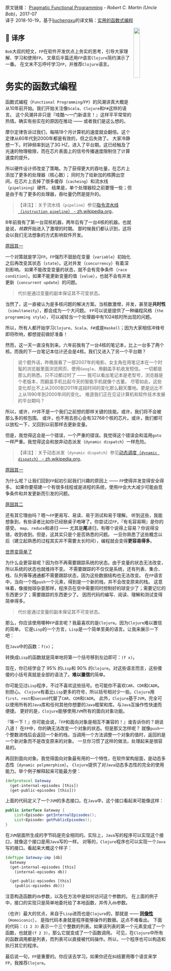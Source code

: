 

原文链接： [Pragmatic Functional Programming](http://blog.cleancoder.com/uncle-bob/2017/07/11/PragmaticFunctionalProgramming.html) - _Robert C. Martin (Uncle Bob)_，2017-07  
译于 2018-10-19，基于[liuchengxu](https://www.jianshu.com/u/daf68451f175)的译文稿：[实用的函数式编程](https://www.jianshu.com/p/b14bdc4d1fd3)

<img src="clojure-logo.png" width="20%" align="right" >

## 🍎 译序

`Bob`大叔的短文，`FP`在软件开发优点上务实的思考，引导大家理解、学习和使用`FP`。
文章后半篇还用`FP`语言`Clojure`简约演示了一番。
在文末不忘呼吁学习`FP`，并推荐`Clojure`语言。

务实的函数式编程
======

函数式编程（`Functional Programming`/`FP`）的风潮讲真大概是从10年前开始。我们开始关注像`Scala`、`Clojure`和`F#`这样的语言。
这个风潮并非只是『哇酷～一门新语言！』这样平平常常的热情。确实有些实在的原因在推动 —— 或者我们是这么想的。

摩尔定律告诉过我们，每隔18个月计算机的速度就会翻倍。这个定律从60年代到2000年都是有效的，但之后失效了。
大家冷静想一下。时钟频率到达了3G HZ，进入了平台期。这已经触及了光速的物理极限，而在芯片表面上的信号传播速度限制住了计算速度的提升。

所以硬件设计师改变了策略。为了获得更大的吞吐量，在芯片上添加了更多的处理器（核心数）；
同时为了给新加的核腾出空间，在芯片上去掉了很多缓存（`cacheing`）和流水线（`pipelining`）硬件。
结果是，单个处理器较之前要慢一些；但是由于有了更多的处理器，吞吐量仍然是提升的。

> 【译注】：关于流水线（`pipeline`）参见[指令流水线（`instruction pipeline`） - zh.wikipedia.org](https://zh.wikipedia.org/wiki/%E6%8C%87%E4%BB%A4%E7%AE%A1%E7%B7%9A%E5%8C%96)。

8年前我有了第一台双核机器，两年后有了一台4核的机器。也就是说，*核数*开始进入了激增的时期。
那时候我们都认识到，这将会以我们无法想象的方式影响软件开发。

[原因其一]()

一个对策就是学习`FP`。`FP`强烈不鼓励在变量（`variable`）初始化之后再改变其状态（`state`）。这对并发（`concurrency`）有着深刻影响。
如果不能改变变量的状态，就不会有竞争条件（`race condition`）。如果不能更新变量的值（`value`），也就不会有并发更新（`concurrent update`）的问题。
> 代价是通过变量的副本保证其不可变状态。

当然了，这一直被认为是多核问题的解决方案。当核数激增，并发，甚至是**共时性**（`simultaneity`），都会成为一个大问题。
`FP`可以说是提供了一种编程风格（`the programming style`），可以减轻当一个处理器中有1024核时所出现的问题。

所以，所有人都开始学习`Clojure`、`Scala`、`F#`或是`Haskell`；因为大家相信冲锋号即将吹响，都想提前做好准备！

然而，这一天一直没有到来。六年前我有了一台4核的笔记本，比上一台多了两个核。而我的下一台笔记本估计还会是4核。我们又进入了另一个平台期？

> 说个题外话，昨晚我看了一部2007年的电影。女主角在用笔记本在一个时髦的浏览器里面浏览网页、使用`Google`、用翻盖手机收发短信。
> 一切都是那么的熟悉。只不过都过时了 —— 我可以看出笔记本是老型号，浏览器是个老版本，而翻盖手机比起今天的智能手机就像个古董。
> 尽管如此，这些变化却比不上从2000到2011年这段时间的变化那么翻天覆地。更是远比不上从1990年到2000年间的变化。
> 难道我们正在见证计算机和软件技术发展的平台期吗？

所以，或许，`FP`并不是一个我们之前想的那样关键的技能。或许，我们将不会被那么多的核包围。
或许，也不用去担心会有32768个核的芯片。或许，我们都可以放松一下，又回到以前那样去更新变量。

但是，我觉得这会是一个错误，一个严重的错误。我觉得这个错误会和滥用`goto`一样严重。我觉得这会和放弃动态派发（`dynamic dispatch`）一样危险。

> 【译注】：关于动态派发（`dynamic dispatch`）参见[动态调度（`dynamic dispatch`） - zh.wikipedia.org](https://zh.wikipedia.org/wiki/%E5%8A%A8%E6%80%81%E8%B0%83%E5%BA%A6)。

[原因其一]()

为什么呢？让我们回到`FP`起初引起我们兴趣的原因上 —— `FP`使得并发变得安全得多。
如果你要搭建一个有很多线程或是进程的系统，使用`FP`会大大减少可能由竞争条件和并发更新而引发的问题。

[原因其二]()

还有其它理由吗？嗯～`FP`更易写、易读、易于测试和易于理解。
听到这些，我能想象到，有些读者比如你已经掀桌子咆哮了。你尝试过`FP`，『有毛容易啊』是你的感受。
`map`、`reduce`和递归 —— 尤其是**尾**递归，有哪个说得上容易？你说得没错，收到收到。但是，这其实只是个是否熟悉的问题。
一旦你熟悉了这些概念以后（建立起熟悉的过程其实并不需要太长时间），编程就会变得**更容易得多**。

[世界变简单了]()

为什么会更容易呢？因为你不再需要跟踪系统的状态。由于变量的状态无法改变，所以系统的状态也就维持不变。
不需要跟踪的不仅仅是系统，还有列表、集合、栈、队列等等通通都不需要跟踪状态，因为这些数据结构也无法改变。
在`FP`语言中，当向一个栈`push`一个元素，得到是一个新的栈，并不会改变原来的栈。
这意味着，像接抛球杂耍那样，程序员在空中需要同时控制好的球变少了；需要记忆的东西更少了；需要跟踪的东西更少了。
因而代码的编写、阅读、理解和测试变得简单得多。
> 代价是通过变量的副本保证其不可变状态。

那么，你应该使用哪种`FP`语言呢？我最喜欢的是`Clojure`。因为`Clojure`难以置信的简单。
它是`Lisp`的一个方言，`Lisp`是一个简单至美的语言。让我来展示一下吧：

在`Java`中的函数：`f(x)`；

转换成`Lisp`的函数就是简单地将第一个括号移到左边即可：`(f x)`。

现在，你已经学会了 95% 的`Lisp`和 90% 的`Clojure`。对这些语言而言，这些傻傻的小括号真就是全部的语法了。**难以置信**的简单。

你可能见过`Lisp`程序，不过不喜欢这些括号。也可能你不喜欢`CAR`、`CDR`和`CADR`。别担心。
`Clojure`有着比`Lisp`更多的符号，所以括号相对少一些。`Clojure`用`first`、`rest`和`second`代替了`CAR`、`CDR`和`CADR`。
此外，`Clojure`基于`JVM`，完全可以使用所有的`Java`库和任何其他你想要的`Java`框架和库。与`Java`互操作性快速而便捷。
更好的是，`Clojure`能够使用`JVM`所有的面向对象功能。

『等一下！』你可能会说，『`FP`和面向对象是相互不兼容的！』谁告诉你的？胡说八道！
在`FP`中，你的确无法改变一个对象的状态。但是那又怎样呢？
就像`push`一个整数进栈后会返回一个新的栈，当调用一个方法调整一个对象的值时，返回的是一个新对象而不是改变原来的对象。
一旦你习惯了这样的做法，处理起来是很容易的。

再回到面向对象。我觉得面向对象最有用的一个特性，在软件架构层面，是动态多态性（`dynamic polymorphism`）。
`Clojure`提供了对`Java`动态多态性的完全的使用能力。举个例子解释起来可能最方便：

```clojure
(defprotocol Gateway
  (get-internal-episodes [this])
  (get-public-episodes [this]))
```

上面的代码定义了一个`JVM`的多态接口。在`Java`中，这个接口看起来可能像这样：

```java
public interface Gateway {
    List<Episode> getInternalEpisodes();
    List<Episode> getPublicEpisodes();
}
```

在`JVM`层面所生成的字节码是完全相同的。实际上，`Java`写的程序可以实现这个接口，就像这个接口是用`Java`写的一样。
对等的，`Clojure`程序也可以实现一个`Java`写的接口。看起来大概这个样子：

```clojure
(deftype Gateway-imp [db]
  Gateway
  (get-internal-episodes [this]
    (internal-episodes db))

  (get-public-episodes [this]
    (public-episodes db)))
```

注意构造函数的`db`参数，以及在方法中是如何访问这个参数的。
在上面的例子中，接口的实现只是简单地委托给了本地函数，并传入`db`参数。

（也许）最大的优点，来自于`Lisp`进而也是`Clojure`的，那就是 —— **[同像性](https://www.wikiwand.com/zh/%E5%90%8C%E5%83%8F%E6%80%A7)**（`Homoiconic`），
是指代码本身就是程序能够操作的数据。这点不难看出。
下面的代码：`(1 2 3)` 表示一个三个整数的列表。如果该列表的第一个元素变成了一个函数，也就是`(f 2 3)`，那么它就变成了一个函数调用。
可见，在`Clojure`中所有的函数调用都是列表，而列表可以直接被代码操作。所以，一个程序也可以构造和执行其它的程序。

最后说一句，`FP`是重要的。你应该去学习。如果你还在纠结要用哪个语言来学`FP`，我推荐`Clojure`。

